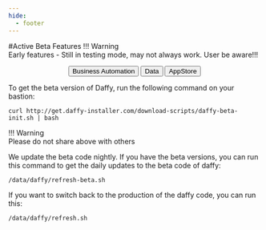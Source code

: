 ```yaml
---
hide:
  - footer
---
```

<script>
  document.title = "Beta";
</script>
#Active Beta Features
!!! Warning   
      Early features - Still in testing mode, may not always work.  User be aware!!!
<html>
<body>
  <div style="text-align:center">
    <button onclick="location.href='../Cloud-Paks/Business-AutomationBeta/'" class="custom-btn btn-7">Business Automation</button>
    <button onclick="location.href='../Cloud-Paks/DataBeta/'" class="custom-btn btn-7">Data</button>
    <button onclick="location.href='../AppStore/indexBeta/'" class="custom-btn btn-7">AppStore</button>
  </div>
</body>
</html>

To get the beta version of Daffy, run the following command on your bastion:
```
curl http://get.daffy-installer.com/download-scripts/daffy-beta-init.sh | bash
```

!!! Warning   
      Please do not share above with others

We update the beta code nightly. If you have the beta versions, you can run this command to get the daily updates to the beta code of daffy:
```
/data/daffy/refresh-beta.sh
```

If you want to switch back to the production of the daffy code, you can run this:
```
/data/daffy/refresh.sh
```
